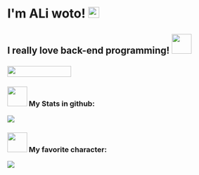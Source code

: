 
<h1> I'm ALi woto!
  <img src="https://raw.githubusercontent.com/MartinHeinz/MartinHeinz/master/wave.gif" width="25px">
</h1>


</hr>
<h2>
  <h2>
    I really love back-end programming!
    <img src="https://raw.githubusercontent.com/innng/innng/master/assets/kyubey.gif" width="45px">
   </h2>
</h2>
<h3>
  <h3 align="top">
    <img align="botom" src="https://gpvc.arturio.dev/aliwoto" width="145px" height="25">
    <h3>
      <img src="https://raw.githubusercontent.com/innng/innng/master/assets/soulgem-madoka.gif" width="45px">
       My Stats in github:
     </h3>
  </h3>
  <img align="bottom" src="https://github-readme-stats.vercel.app/api?username=aliwoto&show_icons=true&&theme=tokyonight" />
</h3>
<h3>
  <h3>
    <img src="https://raw.githubusercontent.com/innng/innng/master/assets/soulgem-mami.gif" width="45px">
    My favorite character: 
  </h3>
  <img id="Artoria_Pendoragon" align="bottom" src="https://raw.githubusercontent.com/ALiwoto/ALiwoto/main/fsn146.JPG"/>
</h3>
<!-- kyubey: https://raw.githubusercontent.com/innng/innng/master/assets/kyubey.gif -->
<!-- soulgem-homura.gif -->
<!-- soulgem-kyoko.gif  -->
<!-- soulgem-madoka.gif -->
<!-- soulgem-mami.gif  -->
<!-- soulgem-sayaka.gif  -->
